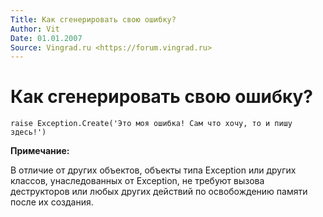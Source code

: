 ```yaml
---
Title: Как сгенерировать свою ошибку?
Author: Vit
Date: 01.01.2007
Source: Vingrad.ru <https://forum.vingrad.ru>
---
```



Как сгенерировать свою ошибку?
==============================

    raise Exception.Create('Это моя ошибка! Сам что хочу, то и пишу здесь!')

**Примечание:**

В отличие от других объектов, объекты типа Exception или других классов,
унаследованных от Exception, не требуют вызова деструкторов или любых
других действий по освобождению памяти после их создания.


